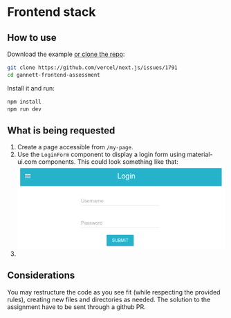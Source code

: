 # Frontend stack

## How to use

Download the example [or clone the repo](https://github.com/mui-org/material-ui):

```sh
git clone https://github.com/vercel/next.js/issues/1791
cd gannett-frontend-assessment
```

Install it and run:

```sh
npm install
npm run dev
```

## What is being requested

1) Create a page accessible from `/my-page`.
2) Use the `LoginForm` component to display a login form using material-ui.com components. This could look something like that: ![alt text](./LoginForm.png)
3)


## Considerations
You may restructure the code as you see fit (while respecting the provided rules), creating new files and directories as needed. 
The solution to the assignment have to be sent through a github PR.
